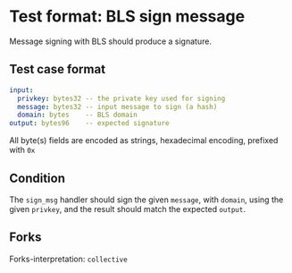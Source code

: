 # Test format: BLS sign message

Message signing with BLS should produce a signature. 

## Test case format

```yaml
input:
  privkey: bytes32 -- the private key used for signing
  message: bytes32 -- input message to sign (a hash)
  domain: bytes    -- BLS domain
output: bytes96    -- expected signature
```

All byte(s) fields are encoded as strings, hexadecimal encoding, prefixed with `0x`


## Condition

The `sign_msg` handler should sign the given `message`, with `domain`, using the given `privkey`, and the result should match the expected `output`.

## Forks

Forks-interpretation: `collective` 
